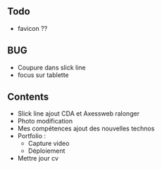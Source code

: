 ## Todo

- favicon ??
  
## BUG

- Coupure dans slick line
- focus sur tablette 


## Contents

- Slick line ajout CDA et Axessweb ralonger 
- Photo modification
- Mes compétences ajout des nouvelles technos 
- Portfolio :
    - Capture video
    - Déploiement 
- Mettre jour cv
